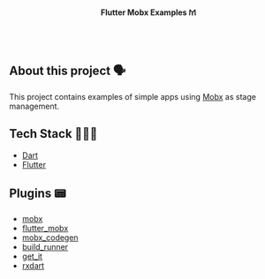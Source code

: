 <!-- header section -->
<p align="center">
  <span><b>Flutter Mobx Examples 𐅕</b></span><br/>
</p>
<!-- header section END -->

<br/>

<!-- show case/gif section -->

<!-- show case/gif section END -->

<br/>

<!-- about app and course section -->

## About this project 🗣

This project contains examples of simple apps using [Mobx](https://mobx.netlify.app/) as stage management.

## Tech Stack 👩🏾‍💻

- [Dart](https://dart.dev/)
- [Flutter](https://flutter.dev/)

## Plugins 📟

- [mobx](https://pub.dev/packages/mobx)
- [flutter_mobx](https://pub.dev/packages/flutter_mobx)
- [mobx_codegen](https://pub.dev/packages/mobx_codegen)
- [build_runner](https://pub.dev/packages/build_runner)
- [get_it](https://pub.dev/packages/get_it)
- [rxdart](https://pub.dev/packages/rxdart)

<!-- about app and course section END -->
